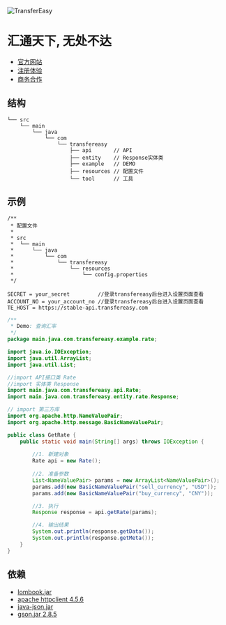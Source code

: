 
![TransferEasy](https://s.transfereasy.com/logo/logo-2-black.png)


    
# 汇通天下, 无处不达

* [官方网站](https://www.transfereasy.com)
* [注册体验](https://business.transfereasy.com/Home/register)
* [商务合作](https://www.transfereasy.com/home/merchant)


## 结构

```$xslt
└── src
    └── main
        └── java
            └── com
                └── transfereasy 
                    ├── api       // API 
                    ├── entity    // Response实体类
                    ├── example   // DEMO
                    ├── resources // 配置文件
                    └── tool      // 工具 
```

## 示例
```
/**
 * 配置文件
 * 
 * src
 *  └── main
 *      └── java
 *          └── com
 *              └── transfereasy 
 *                  └── resources
 *                      └── config.properties
 */

SECRET = your_secret         //登录transfereasy后台进入设置页面查看
ACCOUNT_NO = your_account_no //登录transfereasy后台进入设置页面查看
TE_HOST = https://stable-api.transfereasy.com

```

```java
/**
 * Demo: 查询汇率
 */
package main.java.com.transfereasy.example.rate;

import java.io.IOException;
import java.util.ArrayList;
import java.util.List;

//import API接口类 Rate
//import 实体类 Response
import main.java.com.transfereasy.api.Rate;
import main.java.com.transfereasy.entity.rate.Response;

// import 第三方库
import org.apache.http.NameValuePair;
import org.apache.http.message.BasicNameValuePair;

public class GetRate {
    public static void main(String[] args) throws IOException {
        
        //1. 新建对象
        Rate api = new Rate();
        
        //2. 准备参数
        List<NameValuePair> params = new ArrayList<NameValuePair>();
        params.add(new BasicNameValuePair("sell_currency", "USD"));
        params.add(new BasicNameValuePair("buy_currency", "CNY"));

        //3. 执行
        Response response = api.getRate(params);

        //4. 输出结果
        System.out.println(response.getData());
        System.out.println(response.getMeta());
    }
}


```

## 依赖

* [lombook.jar](https://projectlombok.org/downloads/lombok.jar)
* [apache httpclient 4.5.6](http://mirror.bit.edu.cn/apache//httpcomponents/httpclient/binary/httpcomponents-client-4.5.6-bin.tar.gz)
* [java-json.jar](http://www.java2s.com/Code/JarDownload/java-json/java-json.jar.zip)
* [gson.jar 2.8.5](https://search.maven.org/artifact/com.google.code.gson/gson/2.8.5/jar)

